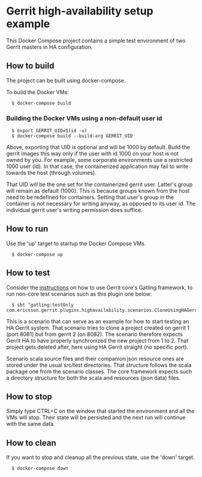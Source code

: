 # Gerrit high-availability setup example

This Docker Compose project contains a simple test environment
of two Gerrit masters in HA configuration.

## How to build

The project can be built using docker-compose.

To build the Docker VMs:
```
  $ docker-compose build
```

### Building the Docker VMs using a non-default user id

```
  $ export GERRIT_UID=$(id -u)
  $ docker-compose build --build-arg GERRIT_UID
```

Above, exporting that UID is optional and will be 1000 by default.
Build the gerrit images this way only if the user with id 1000 on your
host is not owned by you. For example, some corporate environments use a
restricted 1000 user (id). In that case, the containerized application
may fail to write towards the host (through volumes).

That UID will be the one set for the containerized gerrit user. Latter's
group will remain as default (1000). This is because groups known from
the host need to be redefined for containers. Setting that user's group
in the container is not necessary for writing anyway, as opposed to its
user id. The individual gerrit user's writing permission does suffice.

## How to run

Use the 'up' target to startup the Docker Compose VMs.

```
  $ docker-compose up
```

## How to test

Consider the
[instructions](https://gerrit-review.googlesource.com/Documentation/dev-e2e-tests.html)
on how to use Gerrit core's Gatling framework, to run non-core test
scenarios such as this plugin one below:

```
  $ sbt "gatling:testOnly com.ericsson.gerrit.plugins.highavailability.scenarios.CloneUsingHAGerrit2"
```

This is a scenario that can serve as an example for how to start
testing an HA Gerrit system. That scenario tries to clone a project
created on gerrit 1 (port 8081) but from gerrit 2 (on 8082). The
scenario therefore expects Gerrit HA to have properly synchronized
the new project from 1 to 2. That project gets deleted after, here
using HA Gerrit straight (no specific port).

Scenario scala source files and their companion json resource ones are
stored under the usual src/test directories. That structure follows the
scala package one from the scenario classes. The core framework expects
such a directory structure for both the scala and resources (json data)
files.

## How to stop

Simply type CTRL+C on the window that started the environment
and all the VMs will stop. Their state will be persisted and the next
run will continue with the same data.

## How to clean

If you want to stop and cleanup all the previous state, use the 'down'
target.

```
  $ docker-compose down
```
